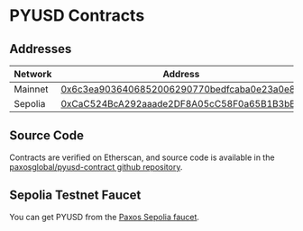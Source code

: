 # PYUSD Contracts

## Addresses

| Network | Address                                                                                                               |
| ------- | --------------------------------------------------------------------------------------------------------------------- |
| Mainnet | [0x6c3ea9036406852006290770bedfcaba0e23a0e8](https://etherscan.io/address/0x6c3ea9036406852006290770bedfcaba0e23a0e8) |
| Sepolia | [0xCaC524BcA292aaade2DF8A05cC58F0a65B1B3bB9](https://etherscan.io/address/0xCaC524BcA292aaade2DF8A05cC58F0a65B1B3bB9) |

## Source Code

Contracts are verified on Etherscan, and source code is available in the [paxosglobal/pyusd-contract github repository](https://github.com/paxosglobal/pyusd-contract).

## Sepolia Testnet Faucet

You can get PYUSD from the [Paxos Sepolia faucet](https://faucet.paxos.com/).
